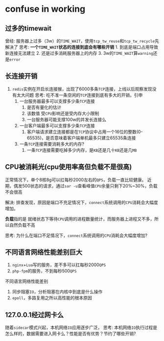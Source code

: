 # confuse in working


## 过多的timewait
曾经: 服务器上过多（3w）的`TIME_WAIT`，使用`tcp_tw_reuse`和`tcp_tw_recycle`先解决了
思考: **一个`TIME_WAIT`状态的连接到底会有哪些开销**
     1. 到底是端口占用导致新连接无法建立 
     2. 还是过多消耗服务器上的内存
     3. 3w的`TIME_WAIT`算`warning`还是`error`


## 长连接开销
1. `redis`实例在开启长连接猴，出现了6000多条`TCP`连接，上线以后观察发现没有太大问题
思考: 吃不准一条空闲的`TCP`连接到底有多大的开销，引申
    1. 一台服务器最多可以支撑多少条`TCP`连接
       1. 是否有量化的估计
       2. 该数值 受`CPU`影响还是受内存大小限制
       3. 一台服务器可能支撑100w的并发长连接么
    2. 一台客户端最多可以支撑多少条`TCP`连接
       1. 客户端请求建立连接都是在`TCP`协议中占用一个16位的整数(0-65535)，是否意味着客户端单机最多只建立65535条连接
    3. 一条`TCP`连接需要消耗多大的内存?
       1. 一条`TCP`连接需要吃掉多少内存，是`KB`还是几十`KB`还是几`MB`


## CPU被消耗光(cpu使用率高但负载不是很高)
正常情况下，单个8核8g可以扛每秒2000左右的`QPS`，负载一直比较健康。
近期，偶发500状态的请求，通过`sar -u`查看峰值`CPU`余量只剩下20%~30%，负载不会很高

解决: 排查发现，原因是端口不充足情况下，`connect`系统调用的`CPU`消耗会大幅度增加。

**负载**指的是 就绪状态下等待`CPU`调用的进程数量统计，而服务器上进程又不多，所以自然负载不高

思考: 为什么在端口不足情况下，`connect`系统调用的`CPU`消耗会大幅度增加? 


## 不同语言网络性能差别巨大
1. `nginx`+`Lua`写的服务，差不多可以扛每秒2000`QPS`
2. `php-fpm`的服务，不到每秒500`QPS`
   
不同语言网络性能差别
1. 同步阻塞`IO`，分析阻塞在内核中到底是什么操作
2. `epoll`，多路复用之所以高性能的根本原因

## 127.0.0.1经过网卡么
随着`sidecar`模式兴起，本机网络`IO`应用逐步广泛，
思考: 本机网络`IO`执行过程是怎么样的，数据需要进入网卡么？性能是否有优势？节约了哪些开销?

